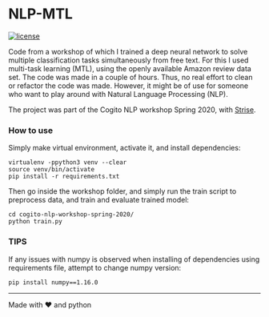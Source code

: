 # NLP-MTL
[![license](https://img.shields.io/github/license/DAVFoundation/captain-n3m0.svg?style=flat-square)](https://github.com/DAVFoundation/captain-n3m0/blob/master/LICENSE)

Code from a workshop of which I trained a deep neural network to solve multiple classification tasks simultaneously from free text. For this I used multi-task learning (MTL), using the openly available Amazon review data set. The code was made in a couple of hours. Thus, no real effort to clean or refactor the code was made. However, it might be of use for someone who want to play around with Natural Language Processing (NLP).

The project was part of the Cogito NLP workshop Spring 2020, with [Strise](https://github.com/strise/cogito-workshop-spring-2020).

### How to use
Simply make virtual environment, activate it, and install dependencies:
```
virtualenv -ppython3 venv --clear
source venv/bin/activate
pip install -r requirements.txt
```

Then go inside the workshop folder, and simply run the train script to preprocess data, and train and evaluate trained model:
```
cd cogito-nlp-workshop-spring-2020/
python train.py
```

### TIPS
If any issues with numpy is observed when installing of dependencies using requirements file, attempt to change numpy version:
```
pip install numpy==1.16.0
```

------

Made with :heart: and python
